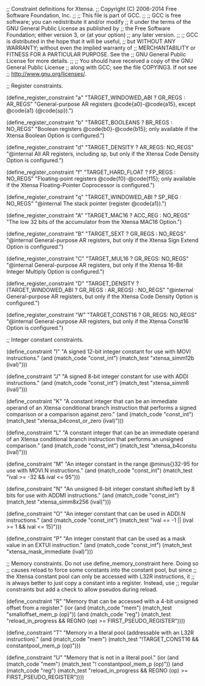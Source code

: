 ;; Constraint definitions for Xtensa.
;; Copyright (C) 2006-2014 Free Software Foundation, Inc.
;;
;; This file is part of GCC.
;;
;; GCC is free software; you can redistribute it and/or modify
;; it under the terms of the GNU General Public License as published by
;; the Free Software Foundation; either version 3, or (at your option)
;; any later version.
;;
;; GCC is distributed in the hope that it will be useful,
;; but WITHOUT ANY WARRANTY; without even the implied warranty of
;; MERCHANTABILITY or FITNESS FOR A PARTICULAR PURPOSE.  See the
;; GNU General Public License for more details.
;;
;; You should have received a copy of the GNU General Public License
;; along with GCC; see the file COPYING3.  If not see
;; <http://www.gnu.org/licenses/>.

;; Register constraints.

(define_register_constraint "a" "TARGET_WINDOWED_ABI ? GR_REGS : AR_REGS"
 "General-purpose AR registers @code{a0}-@code{a15},
  except @code{a1} (@code{sp}).")

(define_register_constraint "b" "TARGET_BOOLEANS ? BR_REGS : NO_REGS"
 "Boolean registers @code{b0}-@code{b15}; only available if the Xtensa
  Boolean Option is configured.")

(define_register_constraint "d" "TARGET_DENSITY ? AR_REGS: NO_REGS"
 "@internal
  All AR registers, including sp, but only if the Xtensa Code Density
  Option is configured.")

(define_register_constraint "f" "TARGET_HARD_FLOAT ? FP_REGS : NO_REGS"
 "Floating-point registers @code{f0}-@code{f15}; only available if the
  Xtensa Floating-Pointer Coprocessor is configured.")

(define_register_constraint "q" "TARGET_WINDOWED_ABI ? SP_REG : NO_REGS"
 "@internal
  The stack pointer (register @code{a1}).")

(define_register_constraint "A" "TARGET_MAC16 ? ACC_REG : NO_REGS"
 "The low 32 bits of the accumulator from the Xtensa MAC16 Option.")

(define_register_constraint "B" "TARGET_SEXT ? GR_REGS : NO_REGS"
 "@internal
  General-purpose AR registers, but only if the Xtensa Sign Extend
  Option is configured.")

(define_register_constraint "C" "TARGET_MUL16 ? GR_REGS: NO_REGS"
 "@internal
  General-purpose AR registers, but only if the Xtensa 16-Bit Integer
  Multiply Option is configured.")

(define_register_constraint "D" "TARGET_DENSITY ? (TARGET_WINDOWED_ABI ? GR_REGS : AR_REGS) : NO_REGS"
 "@internal
  General-purpose AR registers, but only if the Xtensa Code Density
  Option is configured.")

(define_register_constraint "W" "TARGET_CONST16 ? GR_REGS: NO_REGS"
 "@internal
  General-purpose AR registers, but only if the Xtensa Const16
  Option is configured.")

;; Integer constant constraints.

(define_constraint "I"
 "A signed 12-bit integer constant for use with MOVI instructions."
 (and (match_code "const_int")
      (match_test "xtensa_simm12b (ival)")))

(define_constraint "J"
 "A signed 8-bit integer constant for use with ADDI instructions."
 (and (match_code "const_int")
      (match_test "xtensa_simm8 (ival)")))

(define_constraint "K"
 "A constant integer that can be an immediate operand of an Xtensa
  conditional branch instruction that performs a signed comparison or
  a comparison against zero."
 (and (match_code "const_int")
      (match_test "xtensa_b4const_or_zero (ival)")))

(define_constraint "L"
 "A constant integer that can be an immediate operand of an Xtensa
  conditional branch instruction that performs an unsigned comparison."
 (and (match_code "const_int")
      (match_test "xtensa_b4constu (ival)")))

(define_constraint "M"
 "An integer constant in the range @minus{}32-95 for use with MOVI.N
  instructions."
 (and (match_code "const_int")
      (match_test "ival >= -32 && ival <= 95")))

(define_constraint "N"
 "An unsigned 8-bit integer constant shifted left by 8 bits for use
  with ADDMI instructions."
 (and (match_code "const_int")
      (match_test "xtensa_simm8x256 (ival)")))

(define_constraint "O"
 "An integer constant that can be used in ADDI.N instructions."
 (and (match_code "const_int")
      (match_test "ival == -1 || (ival >= 1 && ival <= 15)")))

(define_constraint "P"
 "An integer constant that can be used as a mask value in an EXTUI
  instruction."
 (and (match_code "const_int")
      (match_test "xtensa_mask_immediate (ival)")))

;; Memory constraints.  Do not use define_memory_constraint here.  Doing so
;; causes reload to force some constants into the constant pool, but since
;; the Xtensa constant pool can only be accessed with L32R instructions, it
;; is always better to just copy a constant into a register.  Instead, use
;; regular constraints but add a check to allow pseudos during reload.

(define_constraint "R"
 "Memory that can be accessed with a 4-bit unsigned offset from a register."
 (ior (and (match_code "mem")
	   (match_test "smalloffset_mem_p (op)"))
      (and (match_code "reg")
	   (match_test "reload_in_progress
			&& REGNO (op) >= FIRST_PSEUDO_REGISTER"))))

(define_constraint "T"
 "Memory in a literal pool (addressable with an L32R instruction)."
 (and (match_code "mem")
      (match_test "!TARGET_CONST16 && constantpool_mem_p (op)")))

(define_constraint "U"
 "Memory that is not in a literal pool."
 (ior (and (match_code "mem")
	   (match_test "! constantpool_mem_p (op)"))
      (and (match_code "reg")
	   (match_test "reload_in_progress
			&& REGNO (op) >= FIRST_PSEUDO_REGISTER"))))
